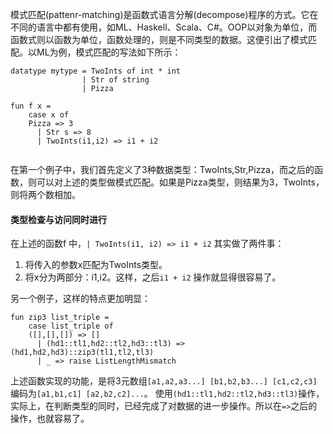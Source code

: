 模式匹配(pattenr-matching)是函数式语言分解(decompose)程序的方式。它在不同的语言中都有使用，如ML、Haskell、Scala、C#。OOP以对象为单位，而函数式则以函数为单位，函数处理的，则是不同类型的数据。这便引出了模式匹配。以ML为例，模式匹配的写法如下所示：

```
datatype mytype = TwoInts of int * int 
                | Str of string 
                | Pizza

fun f x = 
    case x of 
	Pizza => 3 
      | Str s => 8
      | TwoInts(i1,i2) => i1 + i2
	  
```

在第一个例子中，我们首先定义了3种数据类型：TwoInts,Str,Pizza，而之后的函数，则可以对上述的类型做模式匹配。如果是Pizza类型，则结果为3，TwoInts，则将两个数相加。

#### 类型检查与访问同时进行
在上述的函数f 中，`| TwoInts(i1, i2) => i1 + i2` 其实做了两件事：

1. 将传入的参数x匹配为TwoInts类型。
2. 将x分为两部分：i1,i2。这样，之后`i1 + i2` 操作就显得很容易了。

另一个例子，这样的特点更加明显：
```
fun zip3 list_triple =
    case list_triple of 
	([],[],[]) => []
      | (hd1::tl1,hd2::tl2,hd3::tl3) => (hd1,hd2,hd3)::zip3(tl1,tl2,tl3)
      | _ => raise ListLengthMismatch

```

上述函数实现的功能，是将3元数组`[a1,a2,a3...] [b1,b2,b3...] [c1,c2,c3]`编码为`[a1,b1,c1] [a2,b2,c2]...`。
使用`(hd1::tl1,hd2::tl2,hd3::tl3)`操作，实际上，在判断类型的同时，已经完成了对数据的进一步操作。所以在`=>`之后的操作，也就容易了。